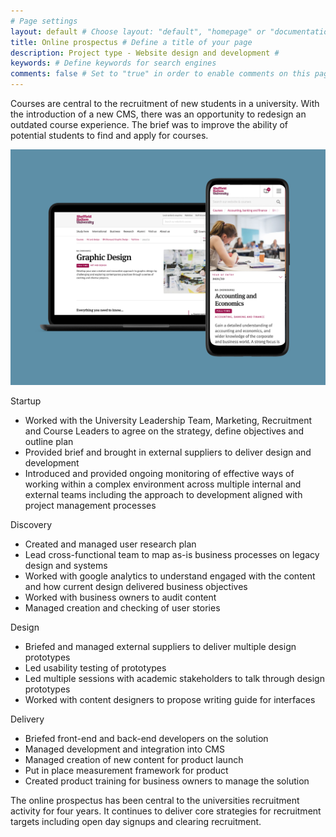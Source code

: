 ```yaml
---
# Page settings
layout: default # Choose layout: "default", "homepage" or "documentation-archive"
title: Online prospectus # Define a title of your page
description: Project type - Website design and development # 
keywords: # Define keywords for search engines
comments: false # Set to "true" in order to enable comments on this page. Make sure you properly setup "disqus_forum_shortname" variable in "_config.yml"
---
```


Courses are central to the recruitment of new students in a university. With the introduction of a new CMS, there was an opportunity to redesign an outdated course experience. The brief was to improve the ability of potential students to find and apply for courses.

![This is an image](/images/olp1.png)

Startup

- Worked with the University Leadership Team, Marketing, Recruitment and Course Leaders to agree on the strategy, define objectives and outline plan
- Provided brief and brought in external suppliers to deliver design and development
- Introduced and provided ongoing monitoring of effective ways of working within a complex environment across multiple internal and external teams including the approach to development aligned with project management processes

Discovery

- Created and managed user research plan
- Lead cross-functional team to map as-is business processes on legacy design and systems
- Worked with google analytics to understand engaged with the content and how current design delivered business objectives
- Worked with business owners to audit content
- Managed creation and checking of user stories

Design

- Briefed and managed external suppliers to deliver multiple design prototypes 
- Led usability testing of prototypes
- Led multiple sessions with academic stakeholders to talk through design prototypes
- Worked with content designers to propose writing guide for interfaces

Delivery

- Briefed front-end and back-end developers on the solution
- Managed development and integration into CMS
- Managed creation of new content for product launch
- Put in place measurement framework for product 
- Created product training for business owners to manage the solution

The online prospectus has been central to the universities recruitment activity for four years. It continues to deliver core strategies for recruitment targets including open day signups and clearing recruitment.
